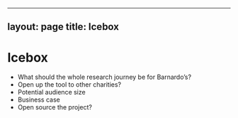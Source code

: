 
---
layout: page 
title: Icebox
---

# Icebox
- What should the whole research journey be for Barnardo’s?
- Open up the tool to other charities?
- Potential audience size
- Business case 
- Open source the project?

